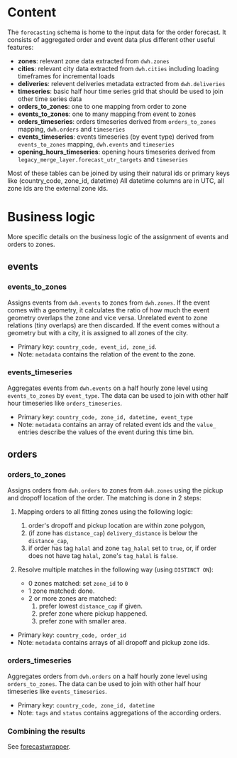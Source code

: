# Content

The `forecasting` schema is home to the input data for the order forecast. 
It consists of aggregated order and event data plus different other useful features:

* **zones**: relevant zone data extracted from `dwh.zones`
* **cities**: relevant city data extracted from `dwh.cities` including loading timeframes for incremental loads
* **deliveries**: relevent deliveries metadata extracted from `dwh.deliveries`
* **timeseries**: basic half hour time series grid that should be used to join other time series data
* **orders_to_zones**: one to one mapping from order to zone
* **events_to_zones**: one to many mapping from event to zones
* **orders_timeseries**: orders timeseries derived from `orders_to_zones` mapping, `dwh.orders` and `timeseries`
* **events_timeseries**: events timeseries (by event type) derived from `events_to_zones` mapping, `dwh.events` and `timeseries`
* **opening_hours_timeseries**: opening hours timeseries derived from `legacy_merge_layer.forecast_utr_targets` and `timeseries`

Most of these tables can be joined by using their natural ids or primary keys like (country_code, zone_id, datetime) 
All datetime columns are in UTC, all zone ids are the external zone ids.

# Business logic 

More specific details on the business logic of the assignment of events and orders to zones.

## events

### events_to_zones

Assigns events from `dwh.events` to zones from `dwh.zones`.
If the event comes with a geometry, it calculates the ratio of how much the event geometry overlaps the 
zone and vice versa. Unrelated event to zone relations (tiny overlaps) are then discarded.
If the event comes without a geometry but with a city, it is assigned to all zones of the city.

* Primary key: `country_code, event_id, zone_id`.
* Note: `metadata` contains the relation of the event to the zone.

### events_timeseries

Aggregates events from `dwh.events` on a half hourly zone level using `events_to_zones` by `event_type`.
The data can be used to join with other half hour timeseries like `orders_timeseries`.

* Primary key: `country_code, zone_id, datetime, event_type`
* Note: `metadata` contains an array of related event ids and the `value_` entries describe the values of the event during this time bin.

## orders

### orders_to_zones

Assigns orders from `dwh.orders` to zones from `dwh.zones` using the pickup and dropoff location of the order.
The matching is done in 2 steps:
1. Mapping orders to all fitting zones using the following logic:
    1. order's dropoff and pickup location are within zone polygon,
    2. (if zone has `distance_cap`) `delivery_distance` is below the `distance_cap`, 
    3. if order has tag `halal` and zone `tag_halal` set to `true`, or, if order does not have tag `halal`, zone's `tag_halal` is `false`.

2. Resolve multiple matches in the following way (using `DISTINCT ON`):
    * 0 zones matched: set `zone_id` to `0`
    * 1 zone matched: done.
    * 2 or more zones are matched: 
        1. prefer lowest `distance_cap` if given.
        2. prefer zone where pickup happened.
        3. prefer zone with smaller area.

* Primary key: `country_code, order_id`
* Note: `metadata` contains arrays of all dropoff and pickup zone ids.

### orders_timeseries

Aggregates orders from `dwh.orders` on a half hourly zone level using `orders_to_zones`.
The data can be used to join with other half hour timeseries like `events_timeseries`.

* Primary key: `country_code, zone_id, datetime`
* Note: `tags` and `status` contains aggregations of the according orders.

### Combining the results

See [forecastwrapper](https://github.com/foodora/logistics-pykit/blob/master/forecastwrapper/order_query.sql).

